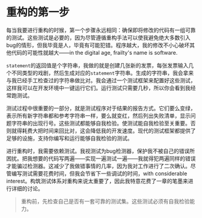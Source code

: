 # 重构的第一步

每当我要进行重构的时猴，第一个步骤永远相同：确保即将修改的代码有一组可靠的测试。这些测试是必要的，因为尽管遵循重构手法可以使我避免绝大多数引入bug的情形，但我毕竟是人，毕竟有可能犯错。程序越大，我的修改不小心破坏其他代码的可能性就越大——in the digital age, frailty's name is software.

`statement`的返回值是个字符串，我做的就是创建几张新的发票，每张发票输入几个不同类型的戏剧，然后生成对应的`statement`字符串。生成的字符串，我会拿来与我已经手工检查过的字符串做比对。我会通过一个测试框架来配置好这些测试，这样我可以在开发环境中一键运行它们。运行测试只需要几秒，所以你会看到我经常跑测试。

测试过程中很重要的一部分，就是测试程序对于结果的报告方式。它们要么变绿，表示所有新字符串都和参考字符串一样，要么就变红，然后列出失败清单，显示问题字符串的出现行号。这些测试都能够自我检验。使测试能自我检验至关重要。否则就得耗费大把时间来回比对，这会降低我的开发速度。现代的测试框架都提供了足够的设施，支持你编写和运行能够自我检验的测试。

进行重构时，我需要依赖测试。我视测试为bug检测器，保护我不被自己的错误所困扰。把我想要的代码写两遍——实现一遍测试一遍——我就得犯两遍同样的错误才能骗过检测器。这减少了我做错事情的几率，因为我对工作进行了二次确认。尽管编写测试需要花费时间，但我会节省下一些调试的时间，with considerable interest。构筑测试体系对重构来说太重要了，因此我特意花费了一章的笔墨来进行详细的讨论。

> 重构前，先检查自己是否有一套可靠的测试集。这些测试必须有自我检验能力。
